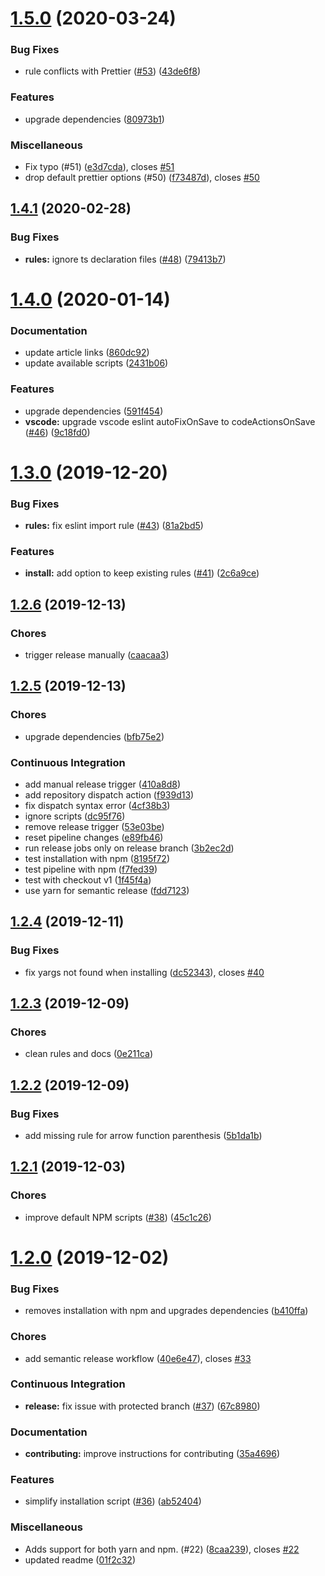 # [1.5.0](https://github.com/arianacosta/poetic/compare/v1.4.1...v1.5.0) (2020-03-24)


### Bug Fixes

* rule conflicts with Prettier ([#53](https://github.com/arianacosta/poetic/issues/53)) ([43de6f8](https://github.com/arianacosta/poetic/commit/43de6f89f6675cee7970c31d037187ba4f0bef3d))


### Features

* upgrade dependencies ([80973b1](https://github.com/arianacosta/poetic/commit/80973b1dd28035c8d4a41674a6a720b768cf2a83))


### Miscellaneous

* Fix typo (#51) ([e3d7cda](https://github.com/arianacosta/poetic/commit/e3d7cda9d39ee8c6e7d46914ebbf4ae1491d05f6)), closes [#51](https://github.com/arianacosta/poetic/issues/51)
* drop default prettier options (#50) ([f73487d](https://github.com/arianacosta/poetic/commit/f73487d4f312e2172cf87f0538e382bf91043abe)), closes [#50](https://github.com/arianacosta/poetic/issues/50)

## [1.4.1](https://github.com/arianacosta/poetic/compare/v1.4.0...v1.4.1) (2020-02-28)


### Bug Fixes

* **rules:** ignore ts declaration files ([#48](https://github.com/arianacosta/poetic/issues/48)) ([79413b7](https://github.com/arianacosta/poetic/commit/79413b740411bdcac6c416954dd952e39e72d9bb))

# [1.4.0](https://github.com/arianacosta/poetic/compare/v1.3.0...v1.4.0) (2020-01-14)


### Documentation

* update article links ([860dc92](https://github.com/arianacosta/poetic/commit/860dc928bd5ab544d27d23593044482d078a9cd8))
* update available scripts ([2431b06](https://github.com/arianacosta/poetic/commit/2431b0639e89dd6acf08569ec09a68825642294d))


### Features

* upgrade dependencies ([591f454](https://github.com/arianacosta/poetic/commit/591f45410cd2aa6419c791750c2e49d8af805905))
* **vscode:** upgrade vscode eslint autoFixOnSave to codeActionsOnSave ([#46](https://github.com/arianacosta/poetic/issues/46)) ([9c18fd0](https://github.com/arianacosta/poetic/commit/9c18fd0adba84a581dbeb77045e9ea4f536e3407))

# [1.3.0](https://github.com/arianacosta/poetic/compare/v1.2.6...v1.3.0) (2019-12-20)


### Bug Fixes

* **rules:** fix eslint import rule ([#43](https://github.com/arianacosta/poetic/issues/43)) ([81a2bd5](https://github.com/arianacosta/poetic/commit/81a2bd5f7345e53ecbea56629c76b1263d1c4252))


### Features

* **install:** add option to keep existing rules ([#41](https://github.com/arianacosta/poetic/issues/41)) ([2c6a9ce](https://github.com/arianacosta/poetic/commit/2c6a9ced4e9eee43615fb5ebefab39be54166709))

## [1.2.6](https://github.com/arianacosta/poetic/compare/v1.2.5...v1.2.6) (2019-12-13)


### Chores

* trigger release manually ([caacaa3](https://github.com/arianacosta/poetic/commit/caacaa304e31ca849ad87a35bc51a0844f3ef128))

## [1.2.5](https://github.com/arianacosta/poetic/compare/v1.2.4...v1.2.5) (2019-12-13)


### Chores

* upgrade dependencies ([bfb75e2](https://github.com/arianacosta/poetic/commit/bfb75e21afcfa14953dbbab682d7079dcf864202))


### Continuous Integration

* add manual release trigger ([410a8d8](https://github.com/arianacosta/poetic/commit/410a8d895fef35a640de0b4bcd3d5f4bc19977b0))
* add repository dispatch action ([f939d13](https://github.com/arianacosta/poetic/commit/f939d13a04c14a0288998857eb7008849e6b5a12))
* fix dispatch syntax error ([4cf38b3](https://github.com/arianacosta/poetic/commit/4cf38b35d94174b229bf28d7efee4dfe60a5c62b))
* ignore scripts ([dc95f76](https://github.com/arianacosta/poetic/commit/dc95f76dcaeef3c17d9ac85453f4caa61c1f7e0e))
* remove release trigger ([53e03be](https://github.com/arianacosta/poetic/commit/53e03be43469b3719ff44180efa60cc18f700c6d))
* reset pipeline changes ([e89fb46](https://github.com/arianacosta/poetic/commit/e89fb46a81cc8e503adf6feec2934c90048269d0))
* run release jobs only on release branch ([3b2ec2d](https://github.com/arianacosta/poetic/commit/3b2ec2dded6abaadbdb9dab01b1f06aaa996c68d))
* test installation with npm ([8195f72](https://github.com/arianacosta/poetic/commit/8195f72c412a9bbdfc20426ac64009dd78b50338))
* test pipeline with npm ([f7fed39](https://github.com/arianacosta/poetic/commit/f7fed3983b6082728e732bbb2d1cd153a5fd6249))
* test with checkout v1 ([1f45f4a](https://github.com/arianacosta/poetic/commit/1f45f4addad73c6daa6ee5af29037ad26ad46216))
* use yarn for semantic release ([fdd7123](https://github.com/arianacosta/poetic/commit/fdd71232fedb7be50c1d4f06f44ab9e3dda1f052))

## [1.2.4](https://github.com/arianacosta/poetic/compare/v1.2.3...v1.2.4) (2019-12-11)


### Bug Fixes

* fix yargs not found when installing ([dc52343](https://github.com/arianacosta/poetic/commit/dc52343cd12558e4b1176acf71948c2ff72dd771)), closes [#40](https://github.com/arianacosta/poetic/issues/40)

## [1.2.3](https://github.com/arianacosta/poetic/compare/v1.2.2...v1.2.3) (2019-12-09)


### Chores

* clean rules and docs ([0e211ca](https://github.com/arianacosta/poetic/commit/0e211ca37fdb3d5b1868bb8a9013f76b56e1cc50))

## [1.2.2](https://github.com/arianacosta/poetic/compare/v1.2.1...v1.2.2) (2019-12-09)


### Bug Fixes

* add missing rule for arrow function parenthesis ([5b1da1b](https://github.com/arianacosta/poetic/commit/5b1da1ba2656c33bd126f72f2e50bb17bc2d9313))

## [1.2.1](https://github.com/arianacosta/poetic/compare/v1.2.0...v1.2.1) (2019-12-03)


### Chores

* improve default NPM scripts ([#38](https://github.com/arianacosta/poetic/issues/38)) ([45c1c26](https://github.com/arianacosta/poetic/commit/45c1c2672bc27c4ad3d771e5ee2d684a4a2d952f))

# [1.2.0](https://github.com/arianacosta/poetic/compare/v1.1.0...v1.2.0) (2019-12-02)


### Bug Fixes

* removes installation with npm and upgrades dependencies ([b410ffa](https://github.com/arianacosta/poetic/commit/b410ffada1de0fb5550002bbbcf91ed451f36eb4))


### Chores

* add semantic release workflow ([40e6e47](https://github.com/arianacosta/poetic/commit/40e6e47e88342eb5a1974c089759960bc98366fb)), closes [#33](https://github.com/arianacosta/poetic/issues/33)


### Continuous Integration

* **release:** fix issue with protected branch ([#37](https://github.com/arianacosta/poetic/issues/37)) ([67c8980](https://github.com/arianacosta/poetic/commit/67c8980c9469e312917dbf78bcbb24b60126eca9))


### Documentation

* **contributing:** improve instructions for contributing ([35a4696](https://github.com/arianacosta/poetic/commit/35a46965008a877f3bc196a6308904d2f0e7362e))


### Features

* simplify installation script ([#36](https://github.com/arianacosta/poetic/issues/36)) ([ab52404](https://github.com/arianacosta/poetic/commit/ab524046157fa0e04b0030d324595e99d37932e8))


### Miscellaneous

* Adds support for both yarn and npm. (#22) ([8caa239](https://github.com/arianacosta/poetic/commit/8caa239280089bd12efbeab911173d35b80b41ff)), closes [#22](https://github.com/arianacosta/poetic/issues/22)
* updated readme ([01f2c32](https://github.com/arianacosta/poetic/commit/01f2c323f18a902ba8afdda24b21fe0862e0147b))
